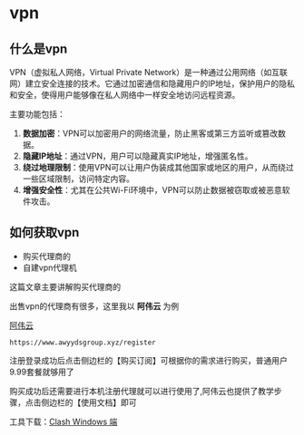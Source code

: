 # vpn

## 什么是vpn

VPN（虚拟私人网络，Virtual Private Network）是一种通过公用网络（如互联网）建立安全连接的技术。它通过加密通信和隐藏用户的IP地址，保护用户的隐私和安全，使得用户能够像在私人网络中一样安全地访问远程资源。

主要功能包括：
1. **数据加密**：VPN可以加密用户的网络流量，防止黑客或第三方监听或篡改数据。
2. **隐藏IP地址**：通过VPN，用户可以隐藏真实IP地址，增强匿名性。
3. **绕过地理限制**：使用VPN可以让用户伪装成其他国家或地区的用户，从而绕过一些区域限制，访问特定内容。
4. **增强安全性**：尤其在公共Wi-Fi环境中，VPN可以防止数据被窃取或被恶意软件攻击。

## 如何获取vpn

- 购买代理商的
- 自建vpn代理机

这篇文章主要讲解购买代理商的

出售vpn的代理商有很多，这里我以 **阿伟云** 为例

[阿伟云](https://www.awyydsgroup.xyz/register)

```
https://www.awyydsgroup.xyz/register
```

注册登录成功后点击侧边栏的【购买订阅】可根据你的需求进行购买，普通用户$9.99$套餐就够用了

购买成功后还需要进行本机注册代理就可以进行使用了,阿伟云也提供了教学步骤，点击侧边栏的【使用文档】即可

工具下载：[Clash Windows 端](https://hollywood.lanzouj.com/win64dadwdqwd)

